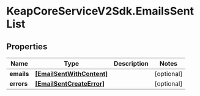 # KeapCoreServiceV2Sdk.EmailsSentList

## Properties

Name | Type | Description | Notes
------------ | ------------- | ------------- | -------------
**emails** | [**[EmailSentWithContent]**](EmailSentWithContent.md) |  | [optional] 
**errors** | [**[EmailSentCreateError]**](EmailSentCreateError.md) |  | [optional] 


